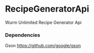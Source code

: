 # RecipeGeneratorApi
Wurm Unlimited Recipe Generator Api

### Dependencies
Gson https://github.com/google/gson
